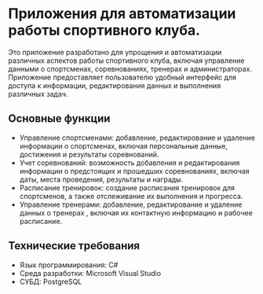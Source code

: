 # Приложения для автоматизации работы спортивного клуба.

Это приложение разработано для упрощения и автоматизации различных аспектов работы спортивного клуба, включая управление данными о спортсменах, соревнованиях, тренерах и администраторах. Приложение предоставляет пользователю удобный интерфейс для доступа к информации, редактирования данных и выполнения различных задач.

## Основные функции
- Управление спортсменами: добавление, редактирование и удаление информации о спортсменах, включая персональные данные, достижения и результаты соревнований.
- Учет соревнований: возможность добавления и редактирования информации о предстоящих и прошедших соревнованиях, включая даты, места проведения, результаты и награды.
- Расписание тренировок: создание расписания тренировок для спортсменов, а также отслеживание их выполнения и прогресса.
- Управление тренерами: добавление, редактирование и удаление данных о тренерах , включая их контактную информацию и рабочее расписание.
## Технические требования
- Язык программирования: C#
- Среда разработки: Microsoft Visual Studio
- СУБД: PostgreSQL